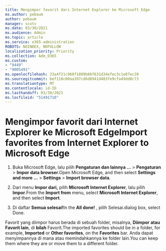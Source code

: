 ```yaml
---
title: Mengimpor favorit dari Internet Explorer ke Microsoft Edge
ms.author: pebaum
author: pebaum
manager: scotv
ms.date: 03/30/2021
ms.audience: Admin
ms.topic: article
ms.service: o365-administration
ROBOTS: NOINDEX, NOFOLLOW
localization_priority: Priority
ms.collection: Adm_O365
ms.custom:
- "9449"
- "9005491"
ms.openlocfilehash: 23a4f21c960f1809b66f631d34efec3c1e87ec20
ms.sourcegitcommit: bef118c00aa397cd6d8941d403fe9cfa49dd8c73
ms.translationtype: MT
ms.contentlocale: id-ID
ms.lasthandoff: 03/30/2021
ms.locfileid: "51491710"
---
```

# <a name="import-favorites-from-internet-explorer-to-microsoft-edge"></a><span data-ttu-id="4ffa1-102">Mengimpor favorit dari Internet Explorer ke Microsoft Edge</span><span class="sxs-lookup"><span data-stu-id="4ffa1-102">Import favorites from Internet Explorer to Microsoft Edge</span></span>

1. <span data-ttu-id="4ffa1-103">Buka Microsoft Edge, lalu pilih **Pengaturan dan lainnya ...**  >  **Pengaturan**  >  **Impor data browser**.</span><span class="sxs-lookup"><span data-stu-id="4ffa1-103">Open Microsoft Edge, and then select **Settings and more ...** > **Settings** > **Import browser data**.</span></span>

1. <span data-ttu-id="4ffa1-104">Dari menu **Impor dari,** pilih **Microsoft Internet Explorer**, lalu pilih **Impor**.</span><span class="sxs-lookup"><span data-stu-id="4ffa1-104">From the **Import from** menu, select **Microsoft Internet Explorer**, and then select **Import**.</span></span>

1. <span data-ttu-id="4ffa1-105">Di daftar **Semua selesai!**</span><span class="sxs-lookup"><span data-stu-id="4ffa1-105">In the **All done!**</span></span> <span data-ttu-id="4ffa1-106">, pilih Selesai.</span><span class="sxs-lookup"><span data-stu-id="4ffa1-106">dialog box, select Done.</span></span>

<span data-ttu-id="4ffa1-107">Favorit yang diimpor harus berada di sebuah folder, misalnya, **Diimpor** **atau Favorit lain**, di **bilah** Favorit.</span><span class="sxs-lookup"><span data-stu-id="4ffa1-107">The imported favorites should be in a folder, for example, **Imported** or **Other favorites**, on the **Favorites** bar.</span></span> <span data-ttu-id="4ffa1-108">Anda dapat menyimpannya di mana atau memindahkannya ke folder lain.</span><span class="sxs-lookup"><span data-stu-id="4ffa1-108">You can keep them where they are or move them to a different folder.</span></span>